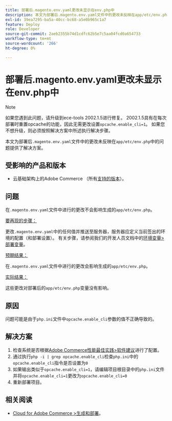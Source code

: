```yaml
---
title: 部署后.magento.env.yaml更改未显示在env.php中
description: 本文为部署后.magento.env.yaml文件中的更改未反映在app/etc/env.php中的问题提供了解决方案。
exl-id: 39ea7295-ba5a-40cc-bc68-a5e0b965c1a7
feature: Deploy
role: Developer
source-git-commit: 2aeb2355b74d1cdfc62b5e7c5aa04fcd0a654733
workflow-type: tm+mt
source-wordcount: '266'
ht-degree: 0%

---
```


# 部署后.magento.env.yaml更改未显示在env.php中

>[!NOTE]
>
>如果您遇到此问题，请升级到ece-tools 2002.1.5进行修复。 2002.1.5具有在每次部署时重置opcache的功能，因此无需更改设置`opcache.enable_cli=1`。 如果您不想升级，则必须按照解决方案中所述执行解决步骤。

本文为部署后`.magento.env.yaml`文件中的更改未反映在`app/etc/env.php`中的问题提供了解决方案。

## 受影响的产品和版本

* 云基础架构上的Adobe Commerce （所有[支持的版本](https://magento.com/sites/default/files/magento-software-lifecycle-policy.pdf)）。

## 问题

在`.magento.env.yaml`文件中进行的更改不会影响生成的`app/etc/env.php`。

<u>要再现的步骤：</u>

更改`.magento.env.yaml`中的任何值并推送至服务器，服务器应定义当前签出的环境的配置（和部署设置）。 有关步骤，请参阅我们的开发人员文档中的[环境变量>部署变量](https://experienceleague.adobe.com/zh-hans/docs/commerce-cloud-service/user-guide/configure/env/stage/variables-deploy)。

<u>预期结果：</u>

在`.magento.env.yaml`文件中进行的更改会影响生成的`app/etc/env.php`。

<u>实际结果：</u>

这些更改对部署后的`app/etc/env.php`变量没有影响。

## 原因

问题可能是由于`php.ini`文件中`opcache.enable_cli`参数的值不正确导致的。

## 解决方案

1. 检查系统是否根据[Adobe Commerce性能最佳实践>软件建议](https://experienceleague.adobe.com/zh-hans/docs/commerce-operations/performance-best-practices/software)进行了配置。
1. 通过执行`php -i | grep opcache.enable_cli`检查`php.ini`中的`opcache.enable_cli`指令是否设置为`0`
1. 如果输出类似于`opcache.enable_cli=1`，请编辑项目根目录中的`php.ini`文件并将`opcache.enable_cli=1`更改为`opcache.enable_cli=0`
1. 重新部署项目。

## 相关阅读

* [Cloud for Adobe Commerce >生成和部署](https://experienceleague.adobe.com/zh-hans/docs/commerce-cloud-service/user-guide/configure/env/configure-env-yaml)。
